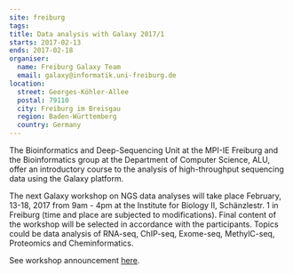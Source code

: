 ```yaml
---
site: freiburg
tags:
title: Data analysis with Galaxy 2017/1
starts: 2017-02-13
ends: 2017-02-18
organiser:
  name: Freiburg Galaxy Team
  email: galaxy@informatik.uni-freiburg.de
location:
  street: Georges-Köhler-Allee
  postal: 79110
  city: Freiburg im Breisgau
  region: Baden-Württemberg
  country: Germany
---
```


The Bioinformatics and Deep-Sequencing Unit at the MPI-IE Freiburg and the Bioinformatics group at the Department of Computer Science, ALU, offer an introductory course to the analysis of high-throughput sequencing data using the Galaxy platform.

The next Galaxy workshop on NGS data analyses will take place February, 13-18, 2017 from 9am - 4pm at the Institute for Biology II, Schänzlestr. 1 in Freiburg (time and place are subjected to modifications).
Final content of the workshop will be selected in accordance with the participants. Topics could be data analysis of RNA-seq, ChIP-seq, Exome-seq, MethylC-seq, Proteomics and Cheminformatics.

See workshop announcement <a href="https://drive.google.com/file/d/0Bw3CPLmTKRT8V1p0QlU5QnYyS28/view" target="_blank" rel="noopener">here</a>.

